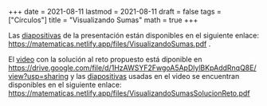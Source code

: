 +++
date      = 2021-08-11
lastmod   = 2021-08-11
draft     = false
tags      = ["Círculos"]
title     = "Visualizando Sumas"
math      = true
+++

Las [diapositivas](https://matematicas.netlify.app/files/VisualizandoSumas.pdf) de la presentación están disponibles en el siguiente enlace: https://matematicas.netlify.app/files/VisualizandoSumas.pdf . 

El [video](https://drive.google.com/file/d/1HzAWSYF2FwgoA5ApDlylBKpAddRnqQ8E/view?usp=sharing) con la solución al reto propuesto está diponible en https://drive.google.com/file/d/1HzAWSYF2FwgoA5ApDlylBKpAddRnqQ8E/view?usp=sharing y las [diapositivas](https://matematicas.netlify.app/files/VisualizandoSumasSolucionReto.pdf) usadas en el video se encuentran disponibles en el siguiente enlace: https://matematicas.netlify.app/files/VisualizandoSumasSolucionReto.pdf

